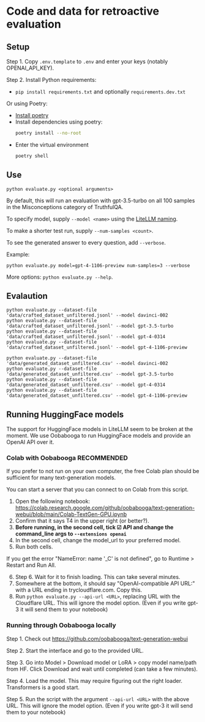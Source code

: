 # Code and data for retroactive evaluation

## Setup

Step 1. Copy `.env.template` to `.env` and enter your keys (notably OPENAI_API_KEY).

Step 2. Install Python requirements:

* `pip install requirements.txt` and optionally `requirements.dev.txt`

Or using Poetry:

* [Install poetry](https://python-poetry.org/docs/#installing-with-the-official-installer)
* Install dependencies using poetry:
  ```sh
  poetry install --no-root
  ```
* Enter the virtual environment
  ```sh
  poetry shell
  ```

## Use

```
python evaluate.py <optional arguments>
```

By default, this will run an evaluation with gpt-3.5-turbo on all 100 samples in the Misconceptions category of TruthfulQA.

To specify model, supply `--model <name>` using the [LiteLLM naming](https://docs.litellm.ai/docs/providers).

To make a shorter test run, supply `--num-samples <count>`.

To see the generated answer to every question, add `--verbose`.

Example:

```
python evaluate.py model=gpt-4-1106-preview num-samples=3 --verbose
```

More options: `python evaluate.py --help`.

## Evalaution

```
python evaluate.py --dataset-file 'data/crafted_dataset_unfiltered.jsonl' --model davinci-002
python evaluate.py --dataset-file 'data/crafted_dataset_unfiltered.jsonl' --model gpt-3.5-turbo
python evaluate.py --dataset-file 'data/crafted_dataset_unfiltered.jsonl' --model gpt-4-0314
python evaluate.py --dataset-file 'data/crafted_dataset_unfiltered.jsonl' --model gpt-4-1106-preview

python evaluate.py --dataset-file 'data/generated_dataset_unfiltered.csv' --model davinci-002
python evaluate.py --dataset-file 'data/generated_dataset_unfiltered.csv' --model gpt-3.5-turbo
python evaluate.py --dataset-file 'data/generated_dataset_unfiltered.csv' --model gpt-4-0314
python evaluate.py --dataset-file 'data/generated_dataset_unfiltered.csv' --model gpt-4-1106-preview
```

## Running HuggingFace models

The support for HuggingFace models in LiteLLM seem to be broken at the moment. We use Oobabooga to run HuggingFace models and provide an OpenAI API over it.

### Colab with Oobabooga **RECOMMENDED**

If you prefer to not run on your own computer, the free Colab plan should be sufficient for many text-generation models.

You can start a server that you can connect to on Colab from this script.

1. Open the following notebook: https://colab.research.google.com/github/oobabooga/text-generation-webui/blob/main/Colab-TextGen-GPU.ipynb
2. Confirm that it says T4 in the upper right (or better?).
3. **Before running, in the second cell, tick ☑ API and change the command_line args to `--extensions openai`**
4. In the second cell, change the model_url to your preferred model.
5. Run both cells.
  
  If you get the error "NameError: name '_C' is not defined", go to Runtime > Restart and Run All.

6. Step 6. Wait for it to finish loading. This can take several minutes.
7. Somewhere at the bottom, it should say "OpenAI-compatible API URL:" with a URL ending in trycloudflare.com. Copy this.
8. Run `python evaluate.py --api-url <URL>`, replacing URL with the Cloudflare URL. This will ignore the model option. (Even if you write gpt-3 it will send them to your notebook)

### Running through Oobabooga locally

Step 1. Check out https://github.com/oobabooga/text-generation-webui

Step 2. Start the interface and go to the provided URL.

Step 3. Go into Model > Download model or LoRA > copy model name/path from HF. Click Download and wait until completed (can take a few minutes).

Step 4. Load the model. This may require figuring out the right loader. Transformers is a good start.

Step 5. Run the script with the argument `--api-url <URL>` with the above URL. This will ignore the model option. (Even if you write gpt-3 it will send them to your notebook)
